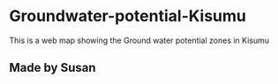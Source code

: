 # Groundwater-potential-Kisumu
This is a web map showing the Ground water potential zones in Kisumu
## Made by Susan
